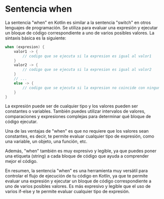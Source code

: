 # Sentencia when

La sentencia "when" en Kotlin es similar a la sentencia "switch" en otros lenguajes de programación. Se utiliza para evaluar una expresión y ejecutar un bloque de código correspondiente a uno de varios posibles valores. La sintaxis básica es la siguiente:

```kotlin
when (expresion) {
    valor1 -> {
        // codigo que se ejecuta si la expresion es igual al valor1
    }
    valor2 -> {
        // codigo que se ejecuta si la expresion es igual al valor2
    }
    // ...
    else -> {
        // codigo que se ejecuta si la expresion no coincide con ningun valor
    }
}
```

La expresión puede ser de cualquier tipo y los valores pueden ser constantes o variables. También puedes utilizar intervalos de valores, comparaciones y expresiones complejas para determinar qué bloque de código ejecutar.

Una de las ventajas de "when" es que no requiere que los valores sean constantes, es decir, te permite evaluar cualquier tipo de expresión, como una variable, un objeto, una función, etc.

Además, "when" también es muy expresivo y legible, ya que puedes poner una etiqueta (string) a cada bloque de código que ayuda a comprender mejor el código.

En resumen, la sentencia "when" es una herramienta muy versátil para controlar el flujo de ejecución de tu código en Kotlin, ya que te permite evaluar una expresión y ejecutar un bloque de código correspondiente a uno de varios posibles valores. Es más expresivo y legible que el uso de varios if-else y te permite evaluar cualquier tipo de expresión.